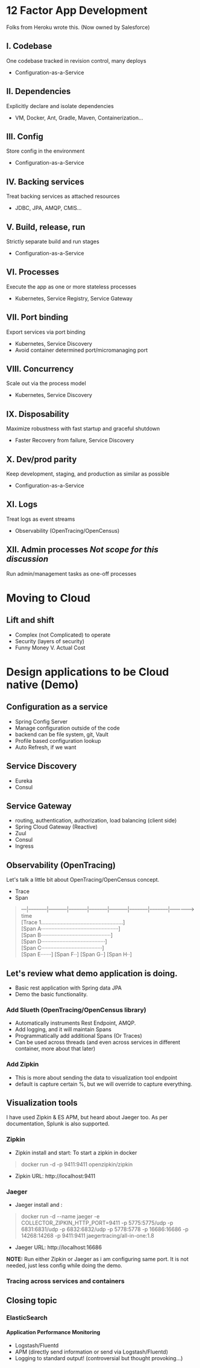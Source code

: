 # 12 Factor App Development
Folks from Heroku wrote this. (Now owned by Salesforce)
## I. Codebase
One codebase tracked in revision control, many deploys
* Configuration-as-a-Service
## II. Dependencies
Explicitly declare and isolate dependencies
* VM, Docker, Ant, Gradle, Maven, Containerization...
## III. Config
Store config in the environment
* Configuration-as-a-Service
## IV. Backing services
Treat backing services as attached resources
* JDBC, JPA, AMQP, CMIS...
## V. Build, release, run
Strictly separate build and run stages
* Configuration-as-a-Service
## VI. Processes
Execute the app as one or more stateless processes
* Kubernetes, Service Registry, Service Gateway
## VII. Port binding
Export services via port binding
* Kubernetes, Service Discovery
* Avoid container determined port/micromanaging port
## VIII. Concurrency
Scale out via the process model
* Kubernetes, Service Discovery
## IX. Disposability
Maximize robustness with fast startup and graceful shutdown
* Faster Recovery from failure, Service Discovery
## X. Dev/prod parity
Keep development, staging, and production as similar as possible
* Configuration-as-a-Service
## XI. Logs
Treat logs as event streams
* Observability (OpenTracing/OpenCensus)
## XII. Admin processes *Not scope for this discussion*
Run admin/management tasks as one-off processes

# Moving to Cloud
## Lift and shift
* Complex (not Complicated) to operate
* Security (layers of security)
* Funny Money V. Actual Cost

# Design applications to be Cloud native (Demo)

## Configuration as a service
* Spring Config Server
* Manage configuration outside of the code
* backend can be file system, git, Vault
* Profile based configuration lookup
* Auto Refresh, if we want

## Service Discovery
* Eureka
* Consul

## Service Gateway
* routing, authentication, authorization, load balancing (client side)
* Spring Cloud Gateway (Reactive)
* Zuul
* Consul
* Ingress

## Observability (OpenTracing)

Let's talk a little bit about OpenTracing/OpenCensus concept.
* Trace
* Span

>––|–––––––|–––––––|–––––––|–––––––|–––––––|–––––––|–––––––|–––––––> time\
> [Trace 1......................................................]\
> [Span A···················································]\
>   [Span B··············································]\
>      [Span D··········································]\
>    [Span C········································]\
>         [Span E·······]        [Span F··] [Span G··] [Span H··]

## Let's review what demo application is doing.
* Basic rest application with Spring data JPA
* Demo the basic functionality. 

### Add Slueth (OpenTracing/OpenCensus library)
* Automatically instruments Rest Endpoint, AMQP.
* Add logging, and it will maintain Spans
* Programmatically add additional Spans (Or Traces)
* Can be used across threads (and even across services in different container, more about that later)

### Add Zipkin
* This is more about sending the data to visualization tool endpoint
* default is capture certain %, but we will override to capture everything.

## Visualization tools
I have used Zipkin & ES APM, but heard about Jaeger too. As per documentation, Splunk is also supported.

### Zipkin
* Zipkin install and start: To start a zipkin in docker
> docker run -d -p 9411:9411 openzipkin/zipkin
* Zipkin URL: http://localhost:9411

### Jaeger
* Jaeger install and : 
> docker run -d --name jaeger -e COLLECTOR_ZIPKIN_HTTP_PORT=9411 -p 5775:5775/udp -p 6831:6831/udp -p 6832:6832/udp -p 5778:5778 -p 16686:16686 -p 14268:14268 -p 9411:9411 jaegertracing/all-in-one:1.8
* Jaeger URL: http://localhost:16686 

**NOTE:** Run either Zipkin or Jaeger as i am configuring same port. It is not needed, just less config while doing the demo.

### Tracing across services and containers

## Closing topic
### ElasticSearch
#### Application Performance Monitoring
* Logstash/Fluentd
* APM (directly send information or send via Logstash/Fluentd)
* Logging to standard output! (controversial but thought provoking...)
